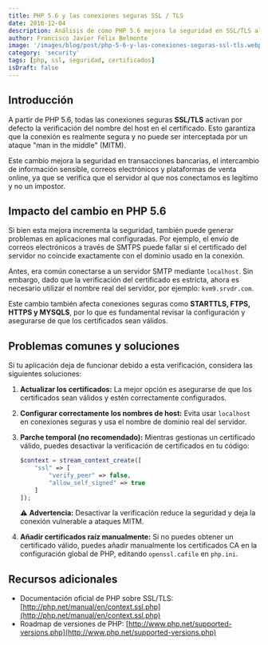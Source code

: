 ```yaml
---
title: PHP 5.6 y las conexiones seguras SSL / TLS
date: 2016-12-04
description: Análisis de cómo PHP 5.6 mejora la seguridad en SSL/TLS al activar la verificación de certificados y posibles soluciones a problemas derivados.
author: Francisco Javier Félix Belmonte
image: '/images/blog/post/php-5-6-y-las-conexiones-seguras-ssl-tls.webp'
category: 'security'
tags: [php, ssl, seguridad, certificados]
isDraft: false
---
```

## Introducción

A partir de PHP 5.6, todas las conexiones seguras **SSL/TLS** activan por defecto la verificación del nombre del host en el certificado. Esto garantiza que la conexión es realmente segura y no puede ser interceptada por un ataque "man in the middle" (MITM). 

Este cambio mejora la seguridad en transacciones bancarias, el intercambio de información sensible, correos electrónicos y plataformas de venta online, ya que se verifica que el servidor al que nos conectamos es legítimo y no un impostor.

## Impacto del cambio en PHP 5.6

Si bien esta mejora incrementa la seguridad, también puede generar problemas en aplicaciones mal configuradas. Por ejemplo, el envío de correos electrónicos a través de SMTPS puede fallar si el certificado del servidor no coincide exactamente con el dominio usado en la conexión. 

Antes, era común conectarse a un servidor SMTP mediante `localhost`. Sin embargo, dado que la verificación del certificado es estricta, ahora es necesario utilizar el nombre real del servidor, por ejemplo: `kvm9.srvdr.com`.

Este cambio también afecta conexiones seguras como **STARTTLS, FTPS, HTTPS y MYSQLS**, por lo que es fundamental revisar la configuración y asegurarse de que los certificados sean válidos.

## Problemas comunes y soluciones

Si tu aplicación deja de funcionar debido a esta verificación, considera las siguientes soluciones:

1. **Actualizar los certificados:** La mejor opción es asegurarse de que los certificados sean válidos y estén correctamente configurados.
2. **Configurar correctamente los nombres de host:** Evita usar `localhost` en conexiones seguras y usa el nombre de dominio real del servidor.
3. **Parche temporal (no recomendado):** Mientras gestionas un certificado válido, puedes desactivar la verificación de certificados en tu código:
   ```php
   $context = stream_context_create([
       "ssl" => [
           "verify_peer" => false,
           "allow_self_signed" => true
       ]
   ]);
   ```
   ⚠ **Advertencia:** Desactivar la verificación reduce la seguridad y deja la conexión vulnerable a ataques MITM.

4. **Añadir certificados raíz manualmente:** Si no puedes obtener un certificado válido, puedes añadir manualmente los certificados CA en la configuración global de PHP, editando `openssl.cafile` en `php.ini`.

## Recursos adicionales

- Documentación oficial de PHP sobre SSL/TLS: [http://php.net/manual/en/context.ssl.php](http://php.net/manual/en/context.ssl.php)
- Roadmap de versiones de PHP: [http://www.php.net/supported-versions.php](http://www.php.net/supported-versions.php)
